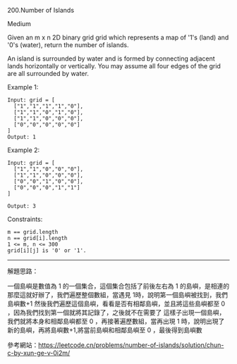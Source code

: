 
200.Number of Islands

Medium

Given an m x n 2D binary grid grid which represents a map of '1's (land) and '0's (water), return the number of islands.

An island is surrounded by water and is formed by connecting adjacent lands horizontally or vertically. You may assume all four edges of the grid are all surrounded by water.

 

Example 1:
``` 
Input: grid = [
  ["1","1","1","1","0"],
  ["1","1","0","1","0"],
  ["1","1","0","0","0"],
  ["0","0","0","0","0"]
]
Output: 1
``` 
Example 2:
``` 
Input: grid = [
  ["1","1","0","0","0"],
  ["1","1","0","0","0"],
  ["0","0","1","0","0"],
  ["0","0","0","1","1"]
]

Output: 3
```  

Constraints:
``` 
m == grid.length
n == grid[i].length
1 <= m, n <= 300
grid[i][j] is '0' or '1'.
```  



__________________________________________________________
解題思路：

一個島嶼是數值為 1 的一個集合，這個集合包括了前後左右為 1 的島嶼，是相連的
那麼這就好辦了，我們遍歷整個數組，當遇見 1時，說明第一個島嶼被找到，我們島嶼數+1
然後我們遍歷這個島嶼，看看是否有相鄰島嶼，並且將這些島嶼都至 0 ，因為我們找到第一個就將其記錄了，之後就不在需要了
這樣子出現一個島嶼，我們就將本身和相鄰島嶼都至 0 ，再接著遍歷數組，當再出現 1 時，說明出現了新的島嶼，再將島嶼數+1,將當前島嶼和相鄰島嶼至 0 ，最後得到島嶼數


參考網站：https://leetcode.cn/problems/number-of-islands/solution/chun-c-by-xun-ge-v-0i2m/

